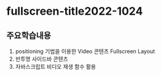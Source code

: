 # fullscreen-title2022-1024

## 주요학습내용
1. positioning 기법을 이용한 Video 콘텐츠 Fullscreen Layout
2. 반투명 사이드바 콘텐츠
3. 자바스크립트 비디오 재생 함수 활용
